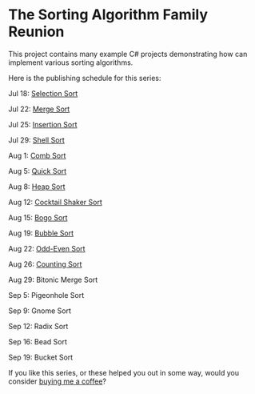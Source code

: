 # The Sorting Algorithm Family Reunion

This project contains many example C# projects demonstrating how can implement various sorting algorithms.

Here is the publishing schedule for this series:

Jul 18: [Selection Sort](https://exceptionnotfound.net/selection-sort-csharp-the-sorting-algorithm-family-reunion/)

Jul 22: [Merge Sort](https://exceptionnotfound.net/merge-sort-csharp-the-sorting-algorithm-family-reunion/)

Jul 25: [Insertion Sort](https://exceptionnotfound.net/insertion-sort-csharp-the-sorting-algorithm-family-reunion/)

Jul 29: [Shell Sort](https://exceptionnotfound.net/shell-sort-csharp-the-sorting-algorithm-family-reunion/)

Aug 1: [Comb Sort](https://exceptionnotfound.net/comb-sort-csharp-the-sorting-algorithm-family-reunion/)

Aug 5: [Quick Sort](https://exceptionnotfound.net/quick-sort-csharp-the-sorting-algorithm-family-reunion/)

Aug 8: [Heap Sort](https://exceptionnotfound.net/heap-sort-csharp-the-sorting-algorithm-family-reunion/)

Aug 12: [Cocktail Shaker Sort](https://exceptionnotfound.net/cocktail-shaker-sort-csharp-the-sorting-algorithm-family-reunion/)

Aug 15: [Bogo Sort](https://exceptionnotfound.net/bogosort-csharp-the-sorting-algorithm-family-reunion/)

Aug 19: [Bubble Sort](https://exceptionnotfound.net/bubble-sort-csharp-the-sorting-algorithm-family-reunion/)

Aug 22: [Odd-Even Sort](https://exceptionnotfound.net/odd-even-sort-csharp-the-sorting-algorithm-family-reunion/)

Aug 26: [Counting Sort](https://exceptionnotfound.net/counting-sort-csharp-the-sorting-algorithm-family-reunion/)

Aug 29: Bitonic Merge Sort

Sep 5: Pigeonhole Sort

Sep 9: Gnome Sort

Sep 12: Radix Sort

Sep 16: Bead Sort

Sep 19: Bucket Sort

If you like this series, or these helped you out in some way, would you consider [buying me a coffee](https://www.buymeacoffee.com/exceptionnotfnd)?
